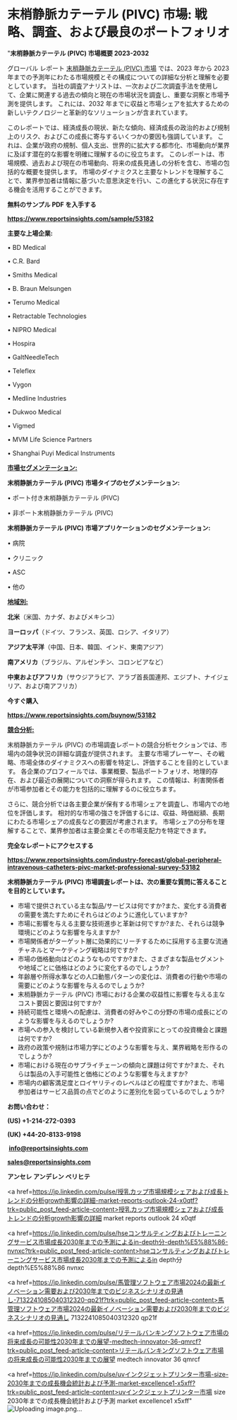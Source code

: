 # 末梢静脈カテーテル (PIVC) 市場: 戦略、調査、および最良のポートフォリオ

"<strong>末梢静脈カテーテル (PIVC) 市場概要 2023-2032</strong>

グローバル レポート <a href=https://www.reportsinsights.com/sample/53182>末梢静脈カテーテル (PIVC) 市場</a> では、2023 年から 2023 年までの予測年にわたる市場規模とその構成についての詳細な分析と理解を必要としています。 当社の調査アナリストは、一次および二次調査手法を使用して、企業に関連する過去の傾向と現在の市場状況を調査し、重要な洞察と市場予測を提供します。 これには、2032 年までに収益と市場シェアを拡大​​するための新しいテクノロジーと革新的なソリューションが含まれています。

このレポートでは、経済成長の現状、新たな傾向、経済成長の政治的および規制上のリスク、およびこの成長に寄与するいくつかの要因も強調しています。 これは、企業が政府の規制、個人支出、世界的に拡大する都市化、市場動向が業界に及ぼす潜在的な影響を明確に理解するのに役立ちます。 このレポートは、市場規模、過去および現在の市場動向、将来の成長見通しの分析を含む、市場の包括的な概要を提供します。 市場のダイナミクスと主要なトレンドを理解することで、業界参加者は情報に基づいた意思決定を行い、この進化する状況に存在する機会を活用することができます。

<strong><b>無料のサンプル PDF を入手する</b></strong>

<a href=https://www.reportsinsights.com/sample/53182><strong><u>https://www.reportsinsights.com/sample/53182</u></strong></a>

<strong>主要な上場企業:</strong>

• BD Medical

• C.R. Bard

• Smiths Medical

• B. Braun Melsungen

• Terumo Medical

• Retractable Technologies

• NIPRO Medical

• Hospira

• GaltNeedleTech

• Teleflex

• Vygon

• Medline Industries

• Dukwoo Medical

• Vigmed

• MVM Life Science Partners

• Shanghai Puyi Medical Instruments

<strong><u>市場セグメンテーション</u></strong><strong><u>:</u></strong>

<strong>末梢静脈カテーテル (PIVC) 市場タイプのセグメンテーション:</strong>

• ポート付き末梢静脈カテーテル (PIVC)

• 非ポート末梢静脈カテーテル (PIVC)

<strong>末梢静脈カテーテル (PIVC) 市場アプリケーションのセグメンテーション:</strong>

• 病院

• クリニック

• ASC

• 他の

<strong><u>地域別</u></strong><strong><u>:</u></strong>

<strong>北米</strong>（米国、カナダ、およびメキシコ）

<strong>ヨーロッパ</strong>（ドイツ、フランス、英国、ロシア、イタリア）

<strong>アジア太平洋</strong>（中国、日本、韓国、インド、東南アジア）

<strong>南アメリカ</strong>（ブラジル、アルゼンチン、コロンビアなど）

<strong>中東およびアフリカ</strong>（サウジアラビア、アラブ首長国連邦、エジプト、ナイジェリア、および南アフリカ）

<strong>今すぐ購入</strong>

<a href=https://www.reportsinsights.com/buynow/53182><strong><u>https://www.reportsinsights.com/buynow/53182</u></strong></a>

<strong><u>競合分析:</u></strong>

末梢静脈カテーテル (PIVC) の市場調査レポートの競合分析セクションでは、市場内の競争状況の詳細な調査が提供されます。 主要な市場プレーヤー、その戦略、市場全体のダイナミクスへの影響を特定し、評価することを目的としています。 各企業のプロフィールでは、事業概要、製品ポートフォリオ、地理的存在、および最近の展開についての洞察が得られます。 この情報は、利害関係者が市場参加者とその能力を包括的に理解するのに役立ちます。

さらに、競合分析では各主要企業が保有する市場シェアを調査し、市場内での地位を評価します。 相対的な市場の強さを評価するには、収益、時価総額、長期にわたる市場シェアの成長などの要因が考慮されます。 市場シェアの分布を理解することで、業界参加者は主要企業とその市場支配力を特定できます。

<strong>完全なレポートにアクセスする</strong>

<a href=https://www.reportsinsights.com/industry-forecast/global-peripheral-intravenous-catheters-pivc-market-professional-survey-53182><strong><u><b>https://www.reportsinsights.com/industry-forecast/global-peripheral-intravenous-catheters-pivc-market-professional-survey-53182</b></u></strong></a>

<strong><b>末梢静脈カテーテル (PIVC) 市場調査レポートは、次の重要な質問に答えることを目的としています。</b></strong>
<ul>
  <li>市場で提供されている主な製品/サービスは何ですか?また、変化する消費者の需要を満たすためにそれらはどのように進化していますか?</li>
  <li>市場に影響を与える主要な技術進歩と革新は何ですか?また、それらは競争環境にどのような影響を与えますか?</li>
  <li>市場関係者がターゲット層に効果的にリーチするために採用する主要な流通チャネルとマーケティング戦略は何ですか?</li>
  <li>市場の価格動向はどのようなものですか?また、さまざまな製品セグメントや地域ごとに価格はどのように変化するのでしょうか?</li>
  <li>年齢層や所得水準などの人口動態パターンの変化は、消費者の行動や市場の需要にどのような影響を与えるのでしょうか?</li>
  <li>末梢静脈カテーテル (PIVC) 市場における企業の収益性に影響を与える主なコスト要因と要因は何ですか?</li>
  <li>持続可能性と環境への配慮は、消費者の好みやこの分野の市場の成長にどのような影響を与えるのでしょうか?</li>
  <li>市場への参入を検討している新規参入者や投資家にとっての投資機会と課題は何ですか?</li>
  <li>政府の政策や規制は市場力学にどのような影響を与え、業界戦略を形作るのでしょうか?</li>
  <li>市場における現在のサプライチェーンの傾向と課題は何ですか?また、それらは製品の入手可能性と価格にどのような影響を与えますか?</li>
  <li>市場内の顧客満足度とロイヤリティのレベルはどの程度ですか?また、市場参加者はサービス品質の点でどのように差別化を図っているのでしょうか?</li>
</ul>
<strong>お問い合わせ：</strong>

<strong>(US) +1-214-272-0393</strong>

<strong>(UK) +44-20-8133-9198</strong>

<strong> </strong><a href=info@reportsinsights.com><strong><u>info@reportsinsights.com</u></strong></a>

<a href=sales@reportsinsights.com><strong><u>sales@reportsinsights.com</u></strong></a>

<strong>アンセレ アンデレン ベリヒテ</strong>

<a href=https://jp.linkedin.com/pulse/授乳カップ市場規模シェアおよび成長トレンドの分析growth影響の詳細-market-reports-outlook-24-x0qtf?trk=public_post_feed-article-content>授乳カップ市場規模シェアおよび成長トレンドの分析growth影響の詳細 market reports outlook 24 x0qtf</a>

<a href=https://jp.linkedin.com/pulse/hseコンサルティングおよびトレーニングサービス市場成長2030年までの予測によるin-depth分-depth%E5%88%86-nvnxc?trk=public_post_feed-article-content>hseコンサルティングおよびトレーニングサービス市場成長2030年までの予測によるin depth分 depth%E5%88%86 nvnxc</a>

<a href=https://jp.linkedin.com/pulse/馬管理ソフトウェア市場2024の最新イノベーション需要および2030年までのビジネスシナリオの見通し-7132241085040312320-qp21f?trk=public_post_feed-article-content>馬管理ソフトウェア市場2024の最新イノベーション需要および2030年までのビジネスシナリオの見通し 7132241085040312320 qp21f</a>

<a href=https://jp.linkedin.com/pulse/リテールバンキングソフトウェア市場の将来成長の可能性2030年までの展望-medtech-innovator-36-qmrcf?trk=public_post_feed-article-content>リテールバンキングソフトウェア市場の将来成長の可能性2030年までの展望 medtech innovator 36 qmrcf</a>

<a href=https://jp.linkedin.com/pulse/uvインクジェットプリンター市場-size-2030年までの成長機会統計および予測-market-excellence1-x5xff?trk=public_post_feed-article-content>uvインクジェットプリンター市場 size 2030年までの成長機会統計および予測 market excellence1 x5xff</a>"
![Uploading image.png…]()
